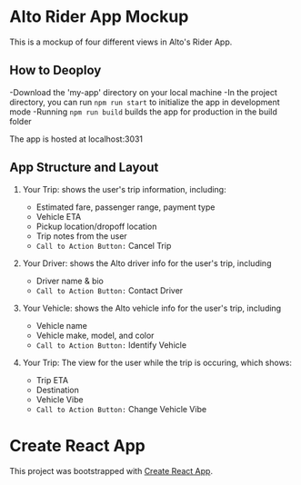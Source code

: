 # Alto Rider App Mockup
This is a mockup of four different views in Alto's Rider App.

## How to Deoploy
-Download the 'my-app' directory on your local machine
-In the project directory, you can run `npm run start` to initialize the app in development mode
-Running `npm run build` builds the app for production in the build folder

The app is hosted at localhost:3031

## App Structure and Layout

1. Your Trip: shows the user's trip information, including:
    - Estimated fare, passenger range, payment type
    - Vehicle ETA
    - Pickup location/dropoff location
    - Trip notes from the user
    - `Call to Action Button:` Cancel Trip

2. Your Driver: shows the Alto driver info for the user's trip, including
    - Driver name & bio
    - `Call to Action Button:` Contact Driver

3. Your Vehicle: shows the Alto vehicle info for the user's trip, including
    - Vehicle name
    - Vehicle make, model, and color
    - `Call to Action Button:` Identify Vehicle

4. Your Trip: The view for the user while the trip is occuring, which shows:
    - Trip ETA
    - Destination
    - Vehicle Vibe
    - `Call to Action Button:` Change Vehicle Vibe

# Create React App
This project was bootstrapped with [Create React App](https://github.com/facebook/create-react-app).

